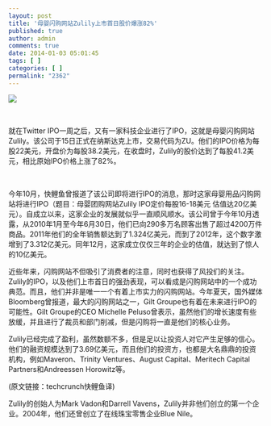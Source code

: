 ```yaml
---
layout: post
title: '母婴闪购网站Zulily上市首日股价爆涨82%'
published: true
author: admin
comments: true
date: 2014-01-03 05:01:45
tags: [ ]
categories: [ ]
permalink: "2362"
---
```

![][1]

&nbsp;

就在Twitter IPO一周之后，又有一家科技企业进行了IPO，这就是母婴闪购网站Zulily。该公司于15日正式在纳斯达克上市，交易代码为ZU。他们的IPO价格为每股22美元，开盘价为每股38.2美元，在收盘时，Zulily的股价达到了每股41.2美元，相比原始IPO价格上涨了82%。

&nbsp;

今年10月，快鲤鱼曾报道了该公司即将进行IPO的消息，那时这家母婴用品闪购网站将进行IPO（题目：母婴团购网站Zulily IPO定价每股16-18美元 估值达20亿美元）。自成立以来，这家企业的发展就似乎一直顺风顺水。该公司曾于今年10月透露，从2010年1月至今年6月30日，他们已向290多万名顾客出售了超过4200万件商品。2011年他们的全年销售额达到了1.324亿美元，而到了2012年，这个数字激增到了3.312亿美元。同年12月，这家成立仅仅三年的企业的估值，就达到了惊人的10亿美元。

近些年来，闪购网站不但吸引了消费者的注意，同时也获得了风投们的关注。Zulily的IPO，以及他们上市首日的强劲表现，可以看成是闪购网站中的一个成功典范。而且，他们并非是唯一一个有着上市实力的闪购网站。今年夏天，国外媒体Bloomberg曾报道，最大的闪购网站之一，Gilt Groupe也有着在未来进行IPO的可能性。Gilt Groupe的CEO Michelle Peluso曾表示，虽然他们的增长速度有些放缓，并且进行了裁员和部门削减，但是闪购将一直是他们的核心业务。

Zulily已经完成了盈利，虽然数额不多，但是足以让投资人对它产生足够的信心。他们的融资规模达到了3.69亿美元，而且他们的投资方，也都是大名鼎鼎的投资机构，例如Maveron、Trinity Ventures、August Capital、Meritech Capital Partners和Andreessen Horowitz等。

(原文链接：techcrunch快鲤鱼译)

Zulily的创始人为Mark Vadon和Darrell Vavens，Zulily并非他们创立的第一个企业。2004年，他们还曾创立了在线珠宝零售企业Blue Nile。

 [1]: http://yongz.com/yz/wp-content/uploads/2014/04/a69a5b5a77c0ed0f25119f23f10a1bde.jpg